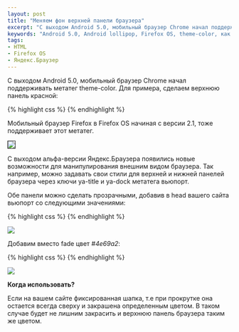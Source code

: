 ```yaml
---
layout: post
title: "Меняем фон верхней панели браузера"
excerpt: "С выходом Android 5.0, мобильный браузер Chrome начал поддерживать метатег theme-color"
keywords: "Android 5.0, Android lollipop, Firefox OS, theme-color, как поменять фон"
tags:
- HTML
- Firefox OS
- Яндекс.Браузер
---
```


С выходом Android 5.0, мобильный браузер Chrome начал поддерживать метатег <span class="file">theme-color</span>.
Для примера, сделаем верхнюю панель красной:

{% highlight css %}
<meta name="theme-color" content="red">
{% endhighlight %}

Мобильный браузер Firefox в Firefox OS начиная с версии 2.1, тоже поддерживает этот метатег.

<a href="https://twitter.com/AhmedNefzaoui/status/492344698493997057" target="_blank"><img style="border: 1px solid;" src="{{ site.url }}/upload/article/2014/12/05/screen_02.png" /></a>

С выходом альфа-версии Яндекс.Браузера появились новые возможности для манипулирования внешним видом браузера.
Так например, можно задавать свои стили для верхней и нижней панелей браузера через ключи <span class="file">ya-title</span> и <span class="file">ya-dock</span> метатега вьюпорт.

Обе панели можно сделать прозрачными, добавив в <span class="file">head</span> вашего сайта вьюпорт со следующими значениями:

{% highlight css %}
<meta name="viewport" content="ya-title=fade,ya-dock=fade">
{% endhighlight %}

<img src="{{ site.url }}/upload/article/2014/12/05/screen_01.png" />

Добавим вместо <span class="file">fade</span> цвет *#4e69a2*:

{% highlight css %}
<meta name="viewport" content="ya-title=#4e69a2,ya-dock=fade">
{% endhighlight %}

<img src="{{ site.url }}/upload/article/2014/12/05/screen_00.png" />

**Когда использовать?**

Если на вашем сайте фиксированная шапка, т.е при прокрутке она остается всегда сверху и закрашена определенным цветом. В таком
случае будет не лишним закрасить и верхнюю панель браузера таким же цветом.
